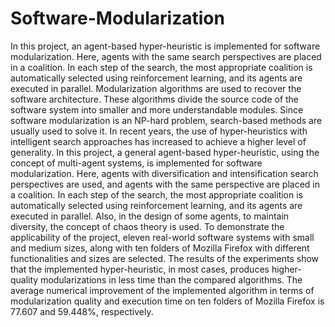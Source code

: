 # Software-Modularization
In this project, an agent-based hyper-heuristic is implemented for software modularization. Here, agents with the same search perspectives are placed in a coalition. In each step of the search, the most appropriate coalition is automatically selected using reinforcement learning, and its agents are executed in parallel.
Modularization algorithms are used to recover the software architecture. These algorithms divide the source code of the software system into smaller and more understandable modules. Since software modularization is an NP-hard problem, search-based methods are usually used to solve it. In recent years, the use of hyper-heuristics with intelligent search approaches has increased to achieve a higher level of generality. In this project, a general agent-based hyper-heuristic, using the concept of multi-agent systems, is implemented for software modularization. Here, agents with diversification and intensification search perspectives are used, and agents with the same perspective are placed in a coalition. In each step of the search, the most appropriate coalition is automatically selected using reinforcement learning, and its agents are executed in parallel. Also, in the design of some agents, to maintain diversity, the concept of chaos theory is used. To demonstrate the applicability of the project, eleven real-world software systems with small and medium sizes, along with ten folders of Mozilla Firefox with different functionalities and sizes are selected. The results of the experiments show that the implemented hyper-heuristic, in most cases, produces higher-quality modularizations in less time than the compared algorithms. The average numerical improvement of the implemented algorithm in terms of modularization quality and execution time on ten folders of Mozilla Firefox is 77.607 and 59.448%, respectively.
